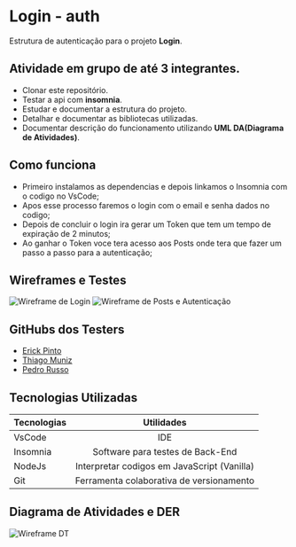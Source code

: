 # Login - auth
Estrutura de autenticação para o projeto **Login**.
## Atividade em grupo de até 3 integrantes.
- Clonar este repositório.
- Testar a api com **insomnia**.
- Estudar e documentar a estrutura do projeto.
- Detalhar e documentar as bibliotecas utilizadas.
- Documentar descrição do funcionamento utilizando **UML DA(Diagrama de Atividades)**.
## Como funciona
- Primeiro instalamos as dependencias e depois linkamos o Insomnia com o codigo no VsCode;
- Apos esse processo faremos o login com o email e senha dados no codigo;
- Depois de concluir o login ira gerar um Token que tem um tempo de expiração de 2 minutos;
- Ao ganhar o Token voce tera acesso aos Posts onde tera que fazer um passo a passo para a autenticação;
## Wireframes e Testes
![Wireframe de Login](./assets/Captura%20de%20tela%202025-06-03%20135826.png)
![Wireframe de Posts e Autenticação](./assets/Captura%20de%20tela%202025-06-03%20135837.png)
## GitHubs dos Testers
- [Erick Pinto](https://github.com/ErickAguiar06)
- [Thiago Muniz](https://github.com/ThiagoMuniz08)
- [Pedro Russo](https://github.com/pedrodnrusso)
## Tecnologias Utilizadas
| Tecnologias  | Utilidades |
| ------------- |:-------------:|
| VsCode     | IDE     |
| Insomnia     | Software para testes de Back-End    |
| NodeJs |  Interpretar codigos em JavaScript (Vanilla)     |
| Git    | Ferramenta colaborativa de versionamento |
## Diagrama de Atividades e DER
![Wireframe DT](./assets/UML.png)